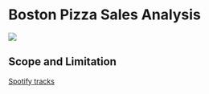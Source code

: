 # Boston Pizza Sales Analysis

![](Spotify_dataset.JPG)
## Scope and Limitation

[Spotify tracks](https://www.kaggle.com/datasets/zaheenhamidani/ultimate-spotify-tracks-db)
